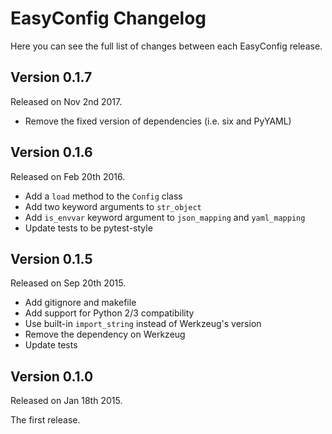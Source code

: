 # EasyConfig Changelog

Here you can see the full list of changes between each EasyConfig release.


## Version 0.1.7

Released on Nov 2nd 2017.

- Remove the fixed version of dependencies (i.e. six and PyYAML)


## Version 0.1.6

Released on Feb 20th 2016.

- Add a `load` method to the `Config` class
- Add two keyword arguments to `str_object`
- Add `is_envvar` keyword argument to `json_mapping` and `yaml_mapping`
- Update tests to be pytest-style


## Version 0.1.5

Released on Sep 20th 2015.

- Add gitignore and makefile
- Add support for Python 2/3 compatibility
- Use built-in `import_string` instead of Werkzeug's version
- Remove the dependency on Werkzeug
- Update tests


## Version 0.1.0

Released on Jan 18th 2015.

The first release.
